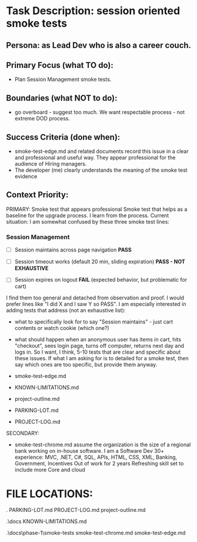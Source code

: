 # Task Description: session oriented smoke tests 


## Persona: as Lead Dev who is also a career couch.

## Primary Focus (what TO do):
- Plan Session Management smoke tests.

## Boundaries (what NOT to do):
- go overboard - suggest too much.  We want respectable process - not extreme DOD process.

  
  

## Success Criteria (done when):
- smoke-test-edge.md and related documents record this issue in a clear and professional and useful way.  They appear professional for the audience of Hiring managers.
- The developer (me) clearly understands the meaning of the smoke test evidence
  


## Context Priority:

PRIMARY: 
Smoke test that appears professional
Smoke test that helps as a baseline for the upgrade process.
I learn from the process.
Current situation: I am somewhat confused by these three smoke test lines:

### Session Management

- [ ] Session maintains across page navigation **PASS**

- [ ] Session timeout works (default 20 min, sliding expiration) **PASS - NOT EXHAUSTIVE**

- [ ] Session expires on logout **FAIL** (expected behavior, but problematic for cart)

I find them too general and detached from observation and proof.
I would prefer lines like "I did X and I saw Y so PASS".
I am especially interested in adding tests that address (not an exhaustive list):
- what to specifically look for to say "Session maintains" - just cart contents or watch cookie (which one?)
- what should happen when an anonymous user has items in cart, hits "checkout", sees login page, turns off computer, returns next day and logs in.
So I want, I think, 5-10 tests that are clear and specific about these issues.
If what I am asking for is to detailed for a smoke test, then say which ones are too specific, but provide them anyway.  

- smoke-test-edge.md
- KNOWN-LIMITATIONS.md
- project-outline.md
- PARKING-LOT.md
- PROJECT-LOG.md



        
SECONDARY:
- smoke-test-chrome.md
assume the organization is the size of a regional bank working on in-house software.
I am a Software Dev
30+ experience: MVC, .NET, C#, SQL, APIs, HTML, CSS, XML, Banking, Government, Incentives
Out of work for 2 years
Refreshing skill set to include more Core and cloud


# FILE LOCATIONS:
.
PARKING-LOT.md
PROJECT-LOG.md
project-outline.md

.\docs
KNOWN-LIMITATIONS.md
 
 .\docs\phase-1\smoke-tests
smoke-test-chrome.md
smoke-test-edge.md


